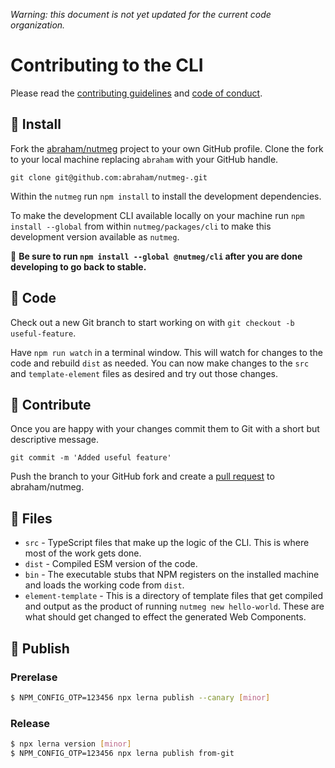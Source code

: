 _Warning: this document is not yet updated for the current code organization._

# Contributing to the CLI

Please read the [contributing guidelines](https://github.com/abraham/nutmeg/blob/master/CONTRIBUTING.md) and [code of conduct](https://github.com/abraham/nutmeg/blob/master/CODE_OF_CONDUCT.md).

## 🔽 Install

Fork the [abraham/nutmeg](https://github.com/abraham/nutmeg) project to your own GitHub profile. Clone the fork to your local machine replacing `abraham` with your GitHub handle.

```
git clone git@github.com:abraham/nutmeg-.git
```

Within the `nutmeg` run `npm install` to install the development dependencies.

To make the development CLI available locally on your machine run `npm install --global` from within `nutmeg/packages/cli` to make this development version available as `nutmeg`.

🚧 **Be sure to run `npm install --global @nutmeg/cli` after you are done developing to go back to stable.**

## 🌱 Code

Check out a new Git branch to start working on with `git checkout -b useful-feature`.

Have `npm run watch` in a terminal window. This will watch for changes to the code and rebuild `dist` as needed. You can now make changes to the `src` and `template-element` files as desired and try out those changes.

## 👐 Contribute

Once you are happy with your changes commit them to Git with a short but descriptive message.

```
git commit -m 'Added useful feature'
```

Push the branch to your GitHub fork and create a [pull request](https://github.com/abraham/nutmeg/pulls) to abraham/nutmeg.

## 📁 Files

- `src` - TypeScript files that make up the logic of the CLI. This is where most of the work gets done.
- `dist` - Compiled ESM version of the code.
- `bin` - The executable stubs that NPM registers on the installed machine and loads the working code from `dist`.
- `element-template` - This is a directory of template files that get compiled and output as the product of running `nutmeg new hello-world`. These are what should get changed to effect the generated Web Components.

## 📰 Publish

### Prerelase

```bash
$ NPM_CONFIG_OTP=123456 npx lerna publish --canary [minor]
```

### Release

```bash
$ npx lerna version [minor]
$ NPM_CONFIG_OTP=123456 npx lerna publish from-git
```

